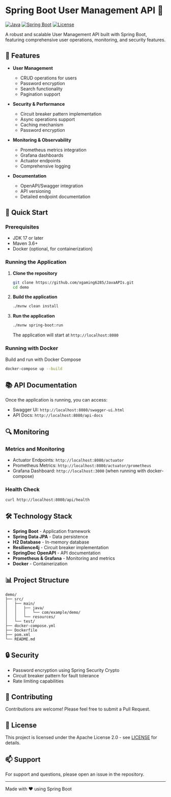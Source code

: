 # Spring Boot User Management API 🚀

[![Java](https://img.shields.io/badge/Java-17-orange.svg)](https://openjdk.java.net/projects/jdk/17/)
[![Spring Boot](https://img.shields.io/badge/Spring%20Boot-3.2.0-brightgreen.svg)](https://spring.io/projects/spring-boot)
[![License](https://img.shields.io/badge/License-Apache%202.0-blue.svg)](LICENSE)

A robust and scalable User Management API built with Spring Boot, featuring comprehensive user operations, monitoring, and security features.

## 🌟 Features

- **User Management**
  - CRUD operations for users
  - Password encryption
  - Search functionality
  - Pagination support

- **Security & Performance**
  - Circuit breaker pattern implementation
  - Async operations support
  - Caching mechanism
  - Password encryption

- **Monitoring & Observability**
  - Prometheus metrics integration
  - Grafana dashboards
  - Actuator endpoints
  - Comprehensive logging

- **Documentation**
  - OpenAPI/Swagger integration
  - API versioning
  - Detailed endpoint documentation

## 🚀 Quick Start

### Prerequisites

- JDK 17 or later
- Maven 3.6+
- Docker (optional, for containerization)

### Running the Application

1. **Clone the repository**
   ```bash
   git clone https://github.com/xgaming6285/JavaAPIs.git
   cd demo
   ```

2. **Build the application**
   ```bash
   ./mvnw clean install
   ```

3. **Run the application**
   ```bash
   ./mvnw spring-boot:run
   ```

   The application will start at `http://localhost:8080`

### Running with Docker

Build and run with Docker Compose
```bash
docker-compose up --build
```

## 📚 API Documentation

Once the application is running, you can access:

- Swagger UI: `http://localhost:8080/swagger-ui.html`
- API Docs: `http://localhost:8080/api-docs`

## 🔍 Monitoring

### Metrics and Monitoring

- Actuator Endpoints: `http://localhost:8080/actuator`
- Prometheus Metrics: `http://localhost:8080/actuator/prometheus`
- Grafana Dashboard: `http://localhost:3000` (when running with docker-compose)

### Health Check
```bash
curl http://localhost:8080/api/health
```
## 🛠️ Technology Stack

- **Spring Boot** - Application framework
- **Spring Data JPA** - Data persistence
- **H2 Database** - In-memory database
- **Resilience4j** - Circuit breaker implementation
- **SpringDoc OpenAPI** - API documentation
- **Prometheus & Grafana** - Monitoring and metrics
- **Docker** - Containerization

## 📊 Project Structure

```
demo/
├── src/
│   ├── main/
│   │   ├── java/
│   │   │   └── com/example/demo/
│   │   └── resources/
│   └── test/
├── docker-compose.yml
├── Dockerfile
├── pom.xml
└── README.md
```

## 🔒 Security

- Password encryption using Spring Security Crypto
- Circuit breaker pattern for fault tolerance
- Rate limiting capabilities

## 🤝 Contributing

Contributions are welcome! Please feel free to submit a Pull Request.

## 📝 License

This project is licensed under the Apache License 2.0 - see [LICENSE](http://www.apache.org/licenses/LICENSE-2.0) for details.

## 📫 Support

For support and questions, please open an issue in the repository.

---

Made with ❤️ using Spring Boot


